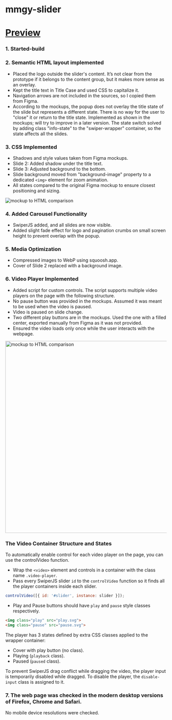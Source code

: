 # mmgy-slider

# [Preview](https://kanatov.github.io/mmgy-slider/)

### 1. Started-build

### 2. Semantic HTML layout implemented

- Placed the logo outside the slider's content. It’s not clear from the prototype if it belongs to the content group, but it makes more sense as an overlay.
- Kept the title text in Title Case and used CSS to capitalize it.
- Navigation arrows are not included in the sources, so I copied them from Figma.
- According to the mockups, the popup does not overlay the title state of the slide but represents a different state. There is no way for the user to "close" it or return to the title state. Implemented as shown in the mockups; will try to improve in a later version. The state switch solved by adding class "info-state" to the "swiper-wrapper" container, so the state affects all the slides.

### 3. CSS Implemented

- Shadows and style values taken from Figma mockups.
- Slide 2: Added shadow under the title text.
- Slide 3: Adjusted background to the bottom.
- Slide background moved from "background-image" property to a dedicated `<img>` element for zoom animation.
- All states compared to the original Figma mockup to ensure closest positioning and sizing.
<img alt="mockup to HTML comparison" src="https://github.com/kanatov/mmgy-slider/assets/11691309/d79c2974-a6b8-48cf-9ec8-c91ed2bc0679">

### 4. Added Carousel Functionality

- SwiperJS added, and all slides are now visible.
- Added slight fade effect for logo and pagination crumbs on small screen height to prevent overlap with the popup.

### 5. Media Optimization

- Compressed images to WebP using squoosh.app.
- Cover of Slide 2 replaced with a background image.

### 6. Video Player Implemented

- Added script for custom controls. The script supports multiple video players on the page with the following structure.
- No pause button was provided in the mockups. Assumed it was meant to be used when the video is paused.
- Video is paused on slide change.
- Two different play buttons are in the mockups. Used the one with a filled center, exported manually from Figma as it was not provided.
- Ensured the video loads only once while the user interacts with the webpage.
<img alt="mockup to HTML comparison" width="600" src="https://github.com/kanatov/mmgy-slider/assets/11691309/2cd47d75-281e-42e0-8f33-d772c98ff9f8">

### The Video Container Structure and States

To automatically enable control for each video player on the page, you can use the controlVideo function.
- Wrap the `<video>` element and controls in a container with the class name `.video-player`.
- Pass every SwiperJS slider `id` to the `controlVideo` function so it finds all the player containers inside each slider.
```javascript
controlVideo([{ id: '#slider', instance: slider }]);
```
- Play and Pause buttons should have `play` and `pause` style classes respectively.
```html
<img class="play" src="play.svg">
<img class="pause" src="pause.svg">
```
The player has 3 states defined by extra CSS classes applied to the wrapper container:
- Cover with play button (no class).
- Playing (`playback` class).
- Paused (`paused` class).

To prevent SwiperJS drag conflict while dragging the video, the player input is temporarily disabled while dragged. To disable the player, the `disable-input` class is assigned to it.

### 7. The web page was checked in the modern desktop versions of Firefox, Chrome and Safari.

No mobile device resolutions were checked.